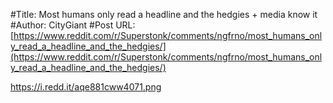 #Title: Most humans only read a headline and the hedgies + media know it
#Author: CityGiant
#Post URL: [https://www.reddit.com/r/Superstonk/comments/ngfrno/most_humans_only_read_a_headline_and_the_hedgies/](https://www.reddit.com/r/Superstonk/comments/ngfrno/most_humans_only_read_a_headline_and_the_hedgies/)


https://i.redd.it/aqe881cww4071.png